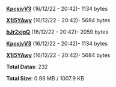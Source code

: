 [**KpcsjvV3**](/data/KpcsjvV3.txt) (16/12/22 - 20:42)- 1134 bytes

[**X1j5YAwy**](/data/X1j5YAwy.txt) (16/12/22 - 20:42)- 5684 bytes

[**bJr2xjqQ**](/data/bJr2xjqQ.txt) (16/12/22 - 20:42)- 2059 bytes

[**KpcsjvV3**](/data/KpcsjvV3.txt) (16/12/22 - 20:42)- 1134 bytes

[**X1j5YAwy**](/data/X1j5YAwy.txt) (16/12/22 - 20:42)- 5684 bytes

**Total Datas**: 232

**Total Size**: 0.98 MB / 1007.9 KB